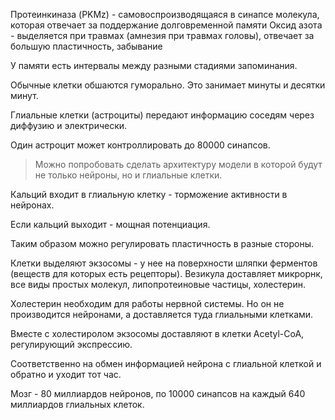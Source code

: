 Протеинкиназа (PKMz) - самовоспроизводящаяся в синапсе молекула, которая отвечает за поддержание долговременной памяти
Оксид азота - выделяется при травмах (амнезия при травмах головы), отвечает за большую пластичность, забывание

У памяти есть интервалы между разными стадиями запоминания.

Обычные клетки обшаются гуморально. Это занимает минуты и десятки минут.

Глиальные клетки (астроциты) передают информацию соседям через диффузию и электрически.

Один астроцит может контроллировать до 80000 синапсов.

> Можно попробовать сделать архитектуру модели в которой будут не только нейроны, но и глиальные клетки.

Кальций входит в глиальную клетку - торможение активности в нейронах.

Если кальций выходит - мощная потенциация.

Таким образом можно регулировать пластичность в разные стороны.

Клетки выделяют экзосомы - у нее на поверхности шляпки ферментов (веществ для которых есть рецепторы). Везикула доставляет микрорнк, все виды простых молекул, липопротеиновые частицы, холестерин.

Холестерин необходим для работы нервной системы. Но он не производится нейронами, а доставляется туда глиальными клетками.

Вместе с холестиролом экзосомы доставляют в клетки Acetyl-CoA, регулирующий экспрессию.

Соответственно на обмен информацией нейрона с глиальной клеткой и обратно и уходит тот час.

Мозг - 80 миллиардов нейронов, по 10000 синапсов на каждый
640 миллиардов глиальных клеток.